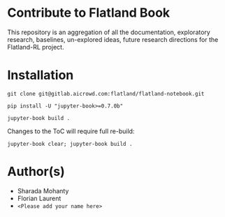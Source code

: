 # Contribute to Flatland Book

This repository is an aggregation of all the documentation, exploratory research, baselines, un-explored ideas, future research directions for the Flatland-RL project.

# Installation
```
git clone git@gitlab.aicrowd.com:flatland/flatland-notebook.git

pip install -U "jupyter-book>=0.7.0b"

jupyter-book build .
```

Changes to the ToC will require full re-build:

```
jupyter-book clear; jupyter-book build .
```


# Author(s)
* Sharada Mohanty
* Florian Laurent
* `<Please add your name here>`